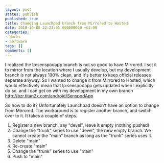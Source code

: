 ```yaml
---
layout: post
status: publish
published: true
title: Changing Launchpad branch from Mirrored to Hosted
date: 2010-10-08 22:23:05.000000000 +02:00
categories:
- Hacks
- Software
tags: []
comments: []
---
```

I realized the lp:senspodapp branch is not so good to have Mirrored. I set it to mirror from the location where I usually develop, but my development branch is not always 100% clean, and it's better to keep official releases separate anyway. So I wanted to change it from Mirrored to Hosted, which would effectively mean that lp:senspodapp gets updated when I explicitly do so, and I can get on with my development in my own branch http://bzr.titan2x.com/android/SenspodApp

So how to do it? Unfortunately Launchpad doesn't have an option to change from Mirrored. The workaround is to register another branch, and switch over to it. It takes a couple of steps.
<ol>
	<li>Register a new branch, say "devel", leave it empty (nothing pushed)</li>
	<li>Change the "trunk" series to use "devel", the new empty branch. We cannot create the "main" branch as long as the "trunk" series uses it.</li>
	<li>Delete "main"</li>
	<li>Re-create "main"</li>
	<li>Change the "trunk" series to use "main"</li>
	<li>Push to "main"</li>
</ol>
